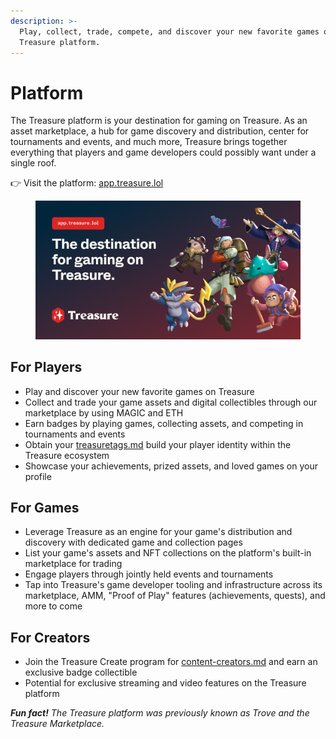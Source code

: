 ```yaml
---
description: >-
  Play, collect, trade, compete, and discover your new favorite games on the
  Treasure platform.
---
```


# Platform

The Treasure platform is your destination for gaming on Treasure. As an asset marketplace, a hub for game discovery and distribution, center for tournaments and events, and much more, Treasure brings together everything that players and game developers could possibly want under a single roof.

👉 Visit the platform: [app.treasure.lol](https://app.treasure.lol)

<figure><img src="../.gitbook/assets/Treasure_Meta_1200x628px.jpg" alt=""><figcaption></figcaption></figure>

## For Players

* Play and discover your new favorite games on Treasure
* Collect and trade your game assets and digital collectibles through our marketplace by using MAGIC and ETH
* Earn badges by playing games, collecting assets, and competing in tournaments and events
* Obtain your [treasuretags.md](player-identity-and-progression/treasuretags.md "mention") build your player identity within the Treasure ecosystem
* Showcase your achievements, prized assets, and loved games on your profile

## For Games

* Leverage Treasure as an engine for your game's distribution and discovery with dedicated game and collection pages
* List your game's assets and NFT collections on the platform's built-in marketplace for trading&#x20;
* Engage players through jointly held events and tournaments
* Tap into Treasure's game developer tooling and infrastructure across its marketplace, AMM, "Proof of Play" features (achievements, quests), and more to come

## For Creators

* Join the Treasure Create program for [content-creators.md](../publishing/content-creators.md "mention") and earn an exclusive badge collectible
* Potential for exclusive streaming and video features on the Treasure platform

_**Fun fact!**_ _The Treasure platform was previously known as Trove and the Treasure Marketplace._
